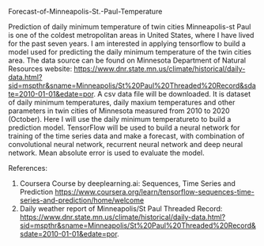 Forecast-of-Minneapolis-St.-Paul-Temperature

Prediction of daily minimum temperature of twin cities
Minneapolis-st Paul is one of the coldest metropolitan areas in United States, where I have lived for the past seven years. I am interested in applying tensorflow to build a model used for predicting the daily minimum temperature of the twin cities area. The data source can be found on Minnesota Department of Natural Resources website: https://www.dnr.state.mn.us/climate/historical/daily-data.html?sid=mspthr&sname=Minneapolis/St%20Paul%20Threaded%20Record&sdate=2010-01-01&edate=por. A csv data file will be downloaded. It is dataset of daily minimum temperatures, daily maxium temperatures and other parameters in twin cities of Minnesota measured from 2010 to 2020 (October). Here I will use the daily minimum temperatureto to build a prediction model. TensorFlow will be used to build a neural network for training of the time series data and make a forecast, with combination of convolutional neural network, recurrent neural network and deep neural network. Mean absolute error is used to evaluate the model.

References:
1. Coursera Course by deeplearning.ai: Sequences, Time Series and Prediction
https://www.coursera.org/learn/tensorflow-sequences-time-series-and-prediction/home/welcome
2. Daily weather report of Minneapolis/St Paul Threaded Record:
 https://www.dnr.state.mn.us/climate/historical/daily-data.html?sid=mspthr&sname=Minneapolis/St%20Paul%20Threaded%20Record&sdate=2010-01-01&edate=por.
